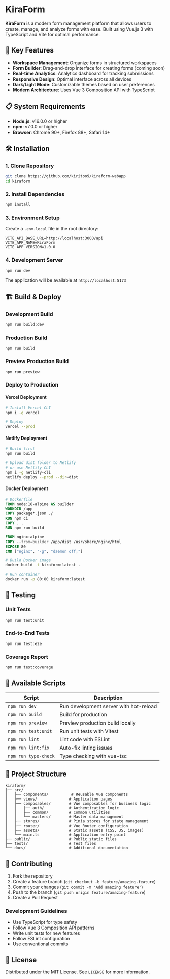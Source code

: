 # KiraForm

**KiraForm** is a modern form management platform that allows users to create, manage, and analyze forms with ease. Built using Vue.js 3 with TypeScript and Vite for optimal performance.

## 🚀 Key Features

- **Workspace Management**: Organize forms in structured workspaces
- **Form Builder**: Drag-and-drop interface for creating forms (coming soon)
- **Real-time Analytics**: Analytics dashboard for tracking submissions
- **Responsive Design**: Optimal interface across all devices
- **Dark/Light Mode**: Customizable themes based on user preferences
- **Modern Architecture**: Uses Vue 3 Composition API with TypeScript

## 📋 System Requirements

- **Node.js**: v16.0.0 or higher
- **npm**: v7.0.0 or higher
- **Browser**: Chrome 90+, Firefox 88+, Safari 14+

## 🛠 Installation

### 1. Clone Repository

```bash
git clone https://github.com/kiritoo9/kiraform-webapp
cd kiraform
```

### 2. Install Dependencies

```bash
npm install
```

### 3. Environment Setup

Create a `.env.local` file in the root directory:

```env
VITE_API_BASE_URL=http://localhost:3000/api
VITE_APP_NAME=KiraForm
VITE_APP_VERSION=1.0.0
```

### 4. Development Server

```bash
npm run dev
```

The application will be available at `http://localhost:5173`

## 🏗 Build & Deploy

### Development Build

```bash
npm run build:dev
```

### Production Build

```bash
npm run build
```

### Preview Production Build

```bash
npm run preview
```

### Deploy to Production

#### Vercel Deployment

```bash
# Install Vercel CLI
npm i -g vercel

# Deploy
vercel --prod
```

#### Netlify Deployment

```bash
# Build first
npm run build

# Upload dist folder to Netlify
# or use Netlify CLI
npm i -g netlify-cli
netlify deploy --prod --dir=dist
```

#### Docker Deployment

```dockerfile
# Dockerfile
FROM node:18-alpine AS builder
WORKDIR /app
COPY package*.json ./
RUN npm ci
COPY . .
RUN npm run build

FROM nginx:alpine
COPY --from=builder /app/dist /usr/share/nginx/html
EXPOSE 80
CMD ["nginx", "-g", "daemon off;"]
```

```bash
# Build Docker image
docker build -t kiraform:latest .

# Run container
docker run -p 80:80 kiraform:latest
```

## 🧪 Testing

### Unit Tests

```bash
npm run test:unit
```

### End-to-End Tests

```bash
npm run test:e2e
```

### Coverage Report

```bash
npm run test:coverage
```

## 🔧 Available Scripts

| Script | Description |
|--------|-------------|
| `npm run dev` | Run development server with hot-reload |
| `npm run build` | Build for production |
| `npm run preview` | Preview production build locally |
| `npm run test:unit` | Run unit tests with Vitest |
| `npm run lint` | Lint code with ESLint |
| `npm run lint:fix` | Auto-fix linting issues |
| `npm run type-check` | Type checking with vue-tsc |

## 📁 Project Structure

```
kiraform/
├── src/
│   ├── components/          # Reusable Vue components
│   ├── views/              # Application pages
│   ├── composables/        # Vue composables for business logic
│   │   ├── auth/           # Authentication logic
│   │   ├── common/         # Common utilities
│   │   └── masters/        # Master data management
│   ├── stores/             # Pinia stores for state management
│   ├── router/             # Vue Router configuration
│   ├── assets/             # Static assets (CSS, JS, images)
│   └── main.ts             # Application entry point
├── public/                 # Public static files
├── tests/                  # Test files
└── docs/                   # Additional documentation
```

## 🤝 Contributing

1. Fork the repository
2. Create a feature branch (`git checkout -b feature/amazing-feature`)
3. Commit your changes (`git commit -m 'Add amazing feature'`)
4. Push to the branch (`git push origin feature/amazing-feature`)
5. Create a Pull Request

### Development Guidelines

- Use TypeScript for type safety
- Follow Vue 3 Composition API patterns
- Write unit tests for new features
- Follow ESLint configuration
- Use conventional commits

## 📄 License

Distributed under the MIT License. See `LICENSE` for more information.